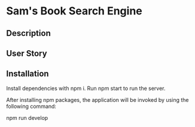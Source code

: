 # Sam's Book Search Engine

## Description

## User Story



## Installation

Install dependencies with npm i. 
Run npm start to run the server.

After installing npm packages, the application will be invoked by using the following command:

npm run develop

